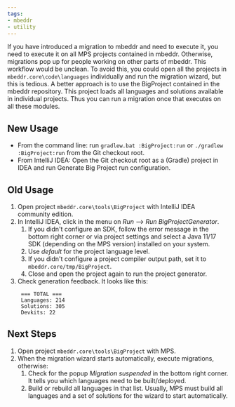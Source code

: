 ```yaml
---
tags:
- mbeddr
- utility
---
```


If you have introduced a migration to mbeddr and need to execute it, you need to execute it on all MPS projects contained in mbeddr.
Otherwise, migrations pop up for people working on other parts of mbeddr. This workflow would be unclean.
To avoid this, you could open all the projects in `mbeddr.core\code\languages` individually and run the migration wizard, but this is tedious.
A better approach is to use the BigProject contained in the mbeddr repository. This project loads all languages and solutions available in individual projects. Thus you can run a migration once that executes on all these modules.

## New Usage

- From the command line: run `gradlew.bat :BigProject:run` or `./gradlew :BigProject:run` from the Git checkout root.
- From IntelliJ IDEA: Open the Git checkout root as a (Gradle) project in IDEA and run Generate Big Project run configuration.

## Old Usage

1. Open project `mbeddr.core\tools\BigProject` with IntelliJ IDEA community edition.
2. In IntelliJ IDEA, click in the menu on *Run* --> *Run BigProjectGenerator*.
    1. If you didn't configure an SDK, follow the error message in the bottom right corner or via project settings and select a Java 11/17 SDK (depending on the MPS version) installed on your system.
    2. Use *default* for the project language level.
    3. If you didn't configure a project compiler output path, set it to `mbeddr.core/tmp/BigProject`.
    4. Close and open the project again to run the project generator.
3. Check generation feedback. It looks like this:
   ```
    === TOTAL ===
    Languages: 214
    Solutions: 305
    Devkits: 22
   ```
   
## Next Steps

1. Open project `mbeddr.core\tools\BigProject` with MPS.
2. When the migration wizard starts automatically, execute migrations, otherwise:
    1. Check for the popup *Migration suspended* in the bottom right corner. It tells you which languages need to be built/deployed.
    2. Build or rebuild all languages in that list. Usually, MPS must build all languages and a set of solutions for the wizard to start automatically.
   
		
